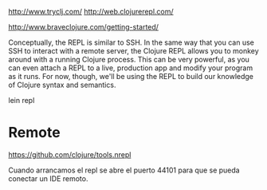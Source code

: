 http://www.tryclj.com/
http://web.clojurerepl.com/

http://www.braveclojure.com/getting-started/

Conceptually, the REPL is similar to SSH. In the same way that you can use SSH to interact with a remote server, the Clojure REPL allows you to monkey around with a running Clojure process. This can be very powerful, as you can even attach a REPL to a live, production app and modify your program as it runs. For now, though, we'll be using the REPL to build our knowledge of Clojure syntax and semantics.


lein repl


# Remote
https://github.com/clojure/tools.nrepl

Cuando arrancamos el repl se abre el puerto 44101 para que se pueda conectar un IDE remoto.
